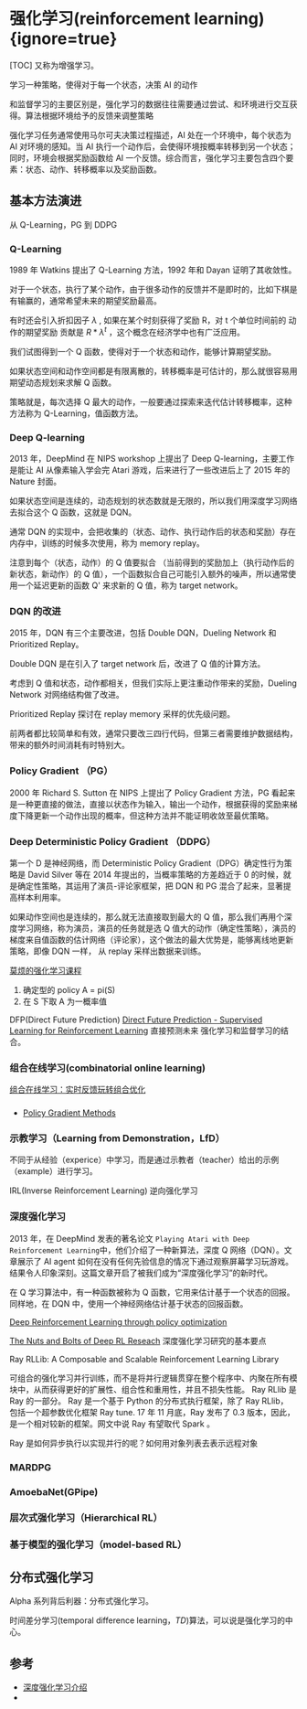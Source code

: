 # 强化学习(reinforcement learning) {ignore=true}

[TOC]
又称为增强学习。

学习一种策略，使得对于每一个状态，决策 AI 的动作

和监督学习的主要区别是，强化学习的数据往往需要通过尝试、和环境进行交互获得。算法根据环境给予的反馈来调整策略

强化学习任务通常使用马尔可夫决策过程描述，AI 处在一个环境中，每个状态为 AI 对环境的感知。当 AI 执行一个动作后，会使得环境按概率转移到另一个状态；同时，环境会根据奖励函数给 AI 一个反馈。综合而言，强化学习主要包含四个要素：状态、动作、转移概率以及奖励函数。

##  基本方法演进
从 Q-Learning，PG 到 DDPG

### Q-Learning

1989 年 Watkins 提出了 Q-Learning 方法，1992 年和 Dayan 证明了其收敛性。

对于一个状态，执行了某个动作，由于很多动作的反馈并不是即时的，比如下棋是有输赢的，通常希望未来的期望奖励最高。

有时还会引入折扣因子 $\lambda$ , 如果在某个时刻获得了奖励 R，对 t 个单位时间前的 动作的期望奖励 贡献是 $R * \lambda ^ t$ ，这个概念在经济学中也有广泛应用。

我们试图得到一个 Q 函数，使得对于一个状态和动作，能够计算期望奖励。

如果状态空间和动作空间都是有限离散的，转移概率是可估计的，那么就很容易用期望动态规划来求解 Q 函数。

策略就是，每次选择 Q 最大的动作，一般要通过探索来迭代估计转移概率，这种方法称为 Q-Learning，值函数方法。

### Deep Q-learning

2013 年，DeepMind 在 NIPS workshop 上提出了 Deep Q-learning，主要工作是能让 AI 从像素输入学会完 Atari 游戏，后来进行了一些改进后上了 2015 年的 Nature 封面。

如果状态空间是连续的，动态规划的状态数就是无限的，所以我们用深度学习网络去拟合这个 Q 函数，这就是 DQN。

通常 DQN 的实现中，会把收集的（状态、动作、执行动作后的状态和奖励）存在内存中，训练的时候多次使用，称为 memory replay。

注意到每个（状态，动作）的 Q 值要拟合 （当前得到的奖励加上（执行动作后的新状态，新动作）的 Q 值），一个函数拟合自己可能引入额外的噪声，所以通常使用一个延迟更新的函数 Q' 来求新的 Q 值，称为 target network。

### DQN 的改进

2015 年，DQN 有三个主要改进，包括 Double DQN，Dueling Network 和 Prioritized Replay。

Double DQN 是在引入了 target network 后，改进了 Q 值的计算方法。

考虑到 Q 值和状态，动作都相关，但我们实际上更注重动作带来的奖励，Dueling Network 对网络结构做了改进。

Prioritized Replay 探讨在 replay memory 采样的优先级问题。

前两者都比较简单和有效，通常只要改三四行代码，但第三者需要维护数据结构，带来的额外时间消耗有时特别大。

### Policy Gradient （PG）

2000 年 Richard S. Sutton 在 NIPS 上提出了 Policy Gradient 方法，PG 看起来是一种更直接的做法，直接以状态作为输入，输出一个动作，根据获得的奖励来梯度下降更新一个动作出现的概率，但这种方法并不能证明收敛至最优策略。

### Deep Deterministic Policy Gradient （DDPG）

第一个 D 是神经网络，而 Deterministic Policy Gradient（DPG）确定性行为策略是 David Silver 等在 2014 年提出的，当概率策略的方差趋近于 0 的时候，就是确定性策略，其运用了演员-评论家框架，把 DQN 和 PG 混合了起来，显著提高样本利用率。

如果动作空间也是连续的，那么就无法直接取到最大的 Q 值，那么我们再用个深度学习网络，称为演员，演员的任务就是选 Q 值大的动作（确定性策略），演员的梯度来自值函数的估计网络（评论家），这个做法的最大优势是，能够离线地更新策略，即像 DQN 一样， 从 replay 采样出数据来训练。

[莫烦的强化学习课程](https://morvanzhou.github.io/tutorials/machine-learning/reinforcement-learning/)

1. 确定型的 policy
   A = pi(S)
2. 在 S 下取 A 为一概率值

DFP(Direct Future Prediction)
[Direct Future Prediction - Supervised Learning for Reinforcement Learning](https://flyyufelix.github.io/2017/11/17/direct-future-prediction.html)
直接预测未来
强化学习和监督学习的结合。

### 组合在线学习(combinatorial online learning)

[组合在线学习：实时反馈玩转组合优化](https://mp.weixin.qq.com/s?__biz=MzAwMTA3MzM4Nw==&mid=2649441835&idx=1&sn=abf10e00dd2354a0f256620b9e1fcda9&chksm=82c0afafb5b726b9a4cdb4d9112deba1bfe72803b20fd5f10bd7dd00b798214fbce750d4503f#rd)

###

- [Policy Gradient Methods](http://www.scholarpedia.org/article/Policy_gradient_methods)

### 示教学习（Learning from Demonstration，LfD）

不同于从经验（experice）中学习，而是通过示教者（teacher）给出的示例（example）进行学习。

IRL(Inverse Reinforcement Learning) 逆向强化学习

### 深度强化学习

2013 年，在 DeepMind 发表的著名论文 `Playing Atari with Deep Reinforcement Learning`中，他们介绍了一种新算法，深度 Q 网络（DQN）。文章展示了 AI agent 如何在没有任何先验信息的情况下通过观察屏幕学习玩游戏。结果令人印象深刻。这篇文章开启了被我们成为“深度强化学习”的新时代。

在 Q 学习算法中，有一种函数被称为 Q 函数，它用来估计基于一个状态的回报。同样地，在 DQN 中，使用一个神经网络估计基于状态的回报函数。

[Deep Reinforcement Learning through policy optimization](http://people.eecs.berkeley.edu/~pabbeel/nips-tutorial-policy-optimization-Schulman-Abbeel.pdf)

[The Nuts and Bolts of Deep RL Reseach](http://rll.berkeley.edu/deeprlcourse/docs/nuts-and-bolts.pdf)
深度强化学习研究的基本要点

Ray RLLib: A Composable and Scalable Reinforcement Learning Library

可组合的强化学习并行训练，而不是将并行逻辑贯穿在整个程序中、内聚在所有模块中，从而获得更好的扩展性、组合性和重用性，并且不损失性能。
Ray RLlib 是 Ray 的一部分。
Ray 是一个基于 Python 的分布式执行框架，除了 Ray RLlib， 包括一个超参数优化框架 Ray tune. 17 年 11 月底，Ray 发布了 0.3 版本，因此，是一个相对较新的框架。网文中说 Ray 有望取代 Spark 。

Ray 是如何异步执行以实现并行的呢？如何用对象列表去表示远程对象

### MARDPG

### AmoebaNet(GPipe)

### 层次式强化学习（Hierarchical RL）

### 基于模型的强化学习（model-based RL）



## 分布式强化学习

Alpha 系列背后利器：分布式强化学习。

时间差分学习(temporal difference learning，_TD_)算法，可以说是强化学习的中心。

## 参考

- [深度强化学习介绍](https://zhuanlan.zhihu.com/p/36827710)
-
